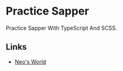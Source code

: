 # Practice Sapper

Practice Sapper With TypeScript And SCSS.


## Links

- [Neo's World](https://neos21.net/)
